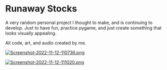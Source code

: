 # Runaway Stocks

A very random personal project I thought to make, and is continuing to develop. Just to have fun, practice pygame, and just create something that looks visually appealing.

All code, art, and audio created by me.

[![Screenshot-2022-11-12-110736.png](https://i.postimg.cc/YStPpHT1/Screenshot-2022-11-12-110736.png)](https://postimg.cc/SntdrwSs)

[![Screenshot-2022-11-12-111020.png](https://i.postimg.cc/yxNgBkyw/Screenshot-2022-11-12-111020.png)](https://postimg.cc/jwGd4q9X)
